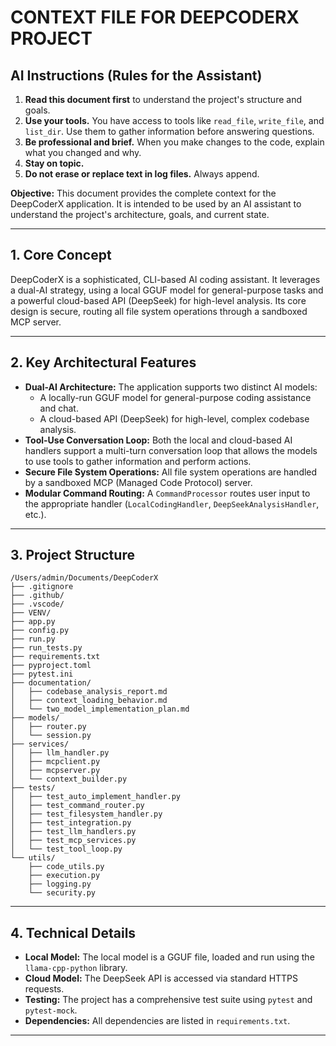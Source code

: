 # CONTEXT FILE FOR DEEPCODERX PROJECT

## AI Instructions (Rules for the Assistant)

1.  **Read this document first** to understand the project's structure and goals.
2.  **Use your tools.** You have access to tools like `read_file`, `write_file`, and `list_dir`. Use them to gather information before answering questions.
3.  **Be professional and brief.** When you make changes to the code, explain what you changed and why.
4.  **Stay on topic.**
5.  **Do not erase or replace text in log files.** Always append.


**Objective:** This document provides the complete context for the DeepCoderX application. It is intended to be used by an AI assistant to understand the project's architecture, goals, and current state.

---

## 1. Core Concept

DeepCoderX is a sophisticated, CLI-based AI coding assistant. It leverages a dual-AI strategy, using a local GGUF model for general-purpose tasks and a powerful cloud-based API (DeepSeek) for high-level analysis. Its core design is secure, routing all file system operations through a sandboxed MCP server.

---

## 2. Key Architectural Features

*   **Dual-AI Architecture:** The application supports two distinct AI models:
    *   A locally-run GGUF model for general-purpose coding assistance and chat.
    *   A cloud-based API (DeepSeek) for high-level, complex codebase analysis.
*   **Tool-Use Conversation Loop:** Both the local and cloud-based AI handlers support a multi-turn conversation loop that allows the models to use tools to gather information and perform actions.
*   **Secure File System Operations:** All file system operations are handled by a sandboxed MCP (Managed Code Protocol) server.
*   **Modular Command Routing:** A `CommandProcessor` routes user input to the appropriate handler (`LocalCodingHandler`, `DeepSeekAnalysisHandler`, etc.).

---

## 3. Project Structure

```
/Users/admin/Documents/DeepCoderX
├── .gitignore
├── .github/
├── .vscode/
├── VENV/
├── app.py
├── config.py
├── run.py
├── run_tests.py
├── requirements.txt
├── pyproject.toml
├── pytest.ini
├── documentation/
│   ├── codebase_analysis_report.md
│   ├── context_loading_behavior.md
│   └── two_model_implementation_plan.md
├── models/
│   ├── router.py
│   └── session.py
├── services/
│   ├── llm_handler.py
│   ├── mcpclient.py
│   ├── mcpserver.py
│   └── context_builder.py
├── tests/
│   ├── test_auto_implement_handler.py
│   ├── test_command_router.py
│   ├── test_filesystem_handler.py
│   ├── test_integration.py
│   ├── test_llm_handlers.py
│   ├── test_mcp_services.py
│   └── test_tool_loop.py
└── utils/
    ├── code_utils.py
    ├── execution.py
    ├── logging.py
    └── security.py
```

---

## 4. Technical Details

*   **Local Model:** The local model is a GGUF file, loaded and run using the `llama-cpp-python` library.
*   **Cloud Model:** The DeepSeek API is accessed via standard HTTPS requests.
*   **Testing:** The project has a comprehensive test suite using `pytest` and `pytest-mock`.
*   **Dependencies:** All dependencies are listed in `requirements.txt`.

---


